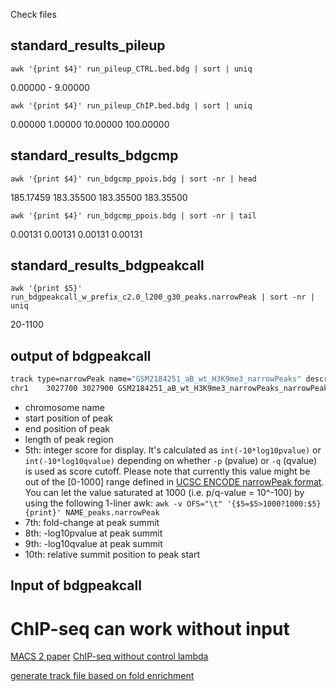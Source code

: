 Check files
## standard_results_pileup
```
awk '{print $4}' run_pileup_CTRL.bed.bdg | sort | uniq
```
0.00000 - 9.00000
```
awk '{print $4}' run_pileup_ChIP.bed.bdg | sort | uniq
```
0.00000
1.00000
10.00000
100.00000
## standard_results_bdgcmp
```
awk '{print $4}' run_bdgcmp_ppois.bdg | sort -nr | head
```
185.17459
183.35500
183.35500
183.35500
```
awk '{print $4}' run_bdgcmp_ppois.bdg | sort -nr | tail
```
0.00131
0.00131
0.00131
0.00131
## standard_results_bdgpeakcall
```
awk '{print $5}' run_bdgpeakcall_w_prefix_c2.0_l200_g30_peaks.narrowPeak | sort -nr | uniq
```
20-1100

## output of bdgpeakcall
```bash
track type=narrowPeak name="GSM2184251_aB_wt_H3K9me3_narrowPeaks" description="GSM2184251_aB_wt_H3K9me3_narrowPeaks" nextItemButton=on
chr1    3027700 3027900 GSM2184251_aB_wt_H3K9me3_narrowPeaks_narrowPeak1    53  .   0.00000 0.00000 0.00000 100
```
-   chromosome name
-   start position of peak
-   end position of peak
-   length of peak region
-   5th: integer score for display. It's calculated as  `int(-10*log10pvalue)`  or  `int(-10*log10qvalue)`  depending on whether  `-p`  (pvalue) or  `-q`  (qvalue) is used as score cutoff. Please note that currently this value might be out of the [0-1000] range defined in  [UCSC ENCODE narrowPeak format](https://genome.ucsc.edu/FAQ/FAQformat.html#format12). You can let the value saturated at 1000 (i.e. p/q-value = 10^-100) by using the following 1-liner awk:  `awk -v OFS="\t" '{$5=$5>1000?1000:$5} {print}' NAME_peaks.narrowPeak`
-   7th: fold-change at peak summit
-   8th: -log10pvalue at peak summit
-   9th: -log10qvalue at peak summit
-   10th: relative summit position to peak start


## Input of bdgpeakcall

# ChIP-seq can work without input
[MACS 2 paper](https://genomebiology.biomedcentral.com/articles/10.1186/gb-2008-9-9-r137)
[ChIP-seq without control lambda](https://groups.google.com/forum/#!msg/macs-announcement/JkufzGpUNRk/kUx0z2M2b_cJ)

[generate track file based on fold enrichment](https://github.com/taoliu/MACS/wiki/Build-Signal-Track)
<!--stackedit_data:
eyJoaXN0b3J5IjpbLTEzNTczNTU3MDMsLTEyMzA2MDcxMTQsLT
E3ODA2MjM1NzUsNjgwMDc4MzEsLTM4NTc2NjExOCwtMzI2MDEz
MjAzLC0yOTMwODcwNTUsLTE5ODMzNTA3NjUsLTE2ODIyMjk0OD
UsLTE1Mzk0NTM3NjgsLTE4MjE4NDY1OTldfQ==
-->